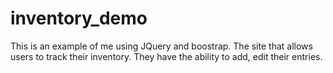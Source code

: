 # inventory_demo
 This is an example of me using JQuery and boostrap. The site that allows users to track their inventory. 
 They have the ability to add, edit their entries.  
 
 
